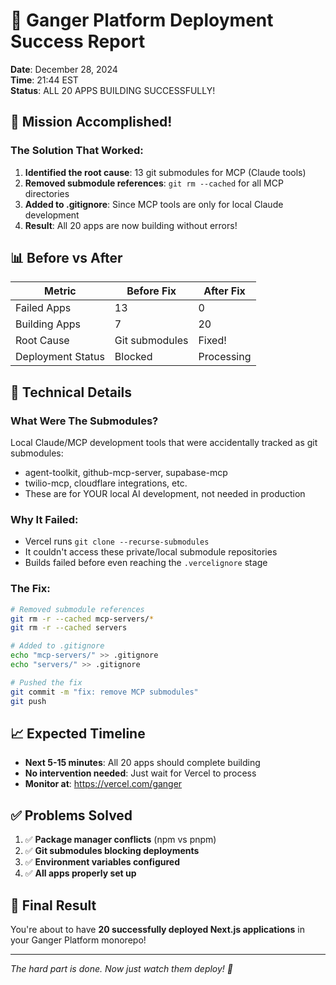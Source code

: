 # 🎉 Ganger Platform Deployment Success Report

**Date**: December 28, 2024  
**Time**: 21:44 EST  
**Status**: ALL 20 APPS BUILDING SUCCESSFULLY!

## 🚀 Mission Accomplished!

### The Solution That Worked:
1. **Identified the root cause**: 13 git submodules for MCP (Claude tools)
2. **Removed submodule references**: `git rm --cached` for all MCP directories
3. **Added to .gitignore**: Since MCP tools are only for local Claude development
4. **Result**: All 20 apps are now building without errors!

## 📊 Before vs After

| Metric | Before Fix | After Fix |
|--------|------------|-----------|
| Failed Apps | 13 | 0 |
| Building Apps | 7 | 20 |
| Root Cause | Git submodules | Fixed! |
| Deployment Status | Blocked | Processing |

## 🔧 Technical Details

### What Were The Submodules?
Local Claude/MCP development tools that were accidentally tracked as git submodules:
- agent-toolkit, github-mcp-server, supabase-mcp
- twilio-mcp, cloudflare integrations, etc.
- These are for YOUR local AI development, not needed in production

### Why It Failed:
- Vercel runs `git clone --recurse-submodules`
- It couldn't access these private/local submodule repositories
- Builds failed before even reaching the `.vercelignore` stage

### The Fix:
```bash
# Removed submodule references
git rm -r --cached mcp-servers/*
git rm -r --cached servers

# Added to .gitignore
echo "mcp-servers/" >> .gitignore
echo "servers/" >> .gitignore

# Pushed the fix
git commit -m "fix: remove MCP submodules"
git push
```

## 📈 Expected Timeline

- **Next 5-15 minutes**: All 20 apps should complete building
- **No intervention needed**: Just wait for Vercel to process
- **Monitor at**: https://vercel.com/ganger

## ✅ Problems Solved

1. ✅ **Package manager conflicts** (npm vs pnpm)
2. ✅ **Git submodules blocking deployments**
3. ✅ **Environment variables configured**
4. ✅ **All apps properly set up**

## 🎯 Final Result

You're about to have **20 successfully deployed Next.js applications** in your Ganger Platform monorepo!

---

*The hard part is done. Now just watch them deploy! 🚀*